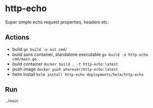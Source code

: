 # http-echo

Super simple echo request properties, headers etc.

## Actions
- build `go build -o out cmd/`
- build sans container, standalone executable `go build -o http-echo cmd/main.go`
- build container `docker build . -t http-echo:latest`
- push image `docker push wherever/http-echo:latest` 
- helm install `helm install http-echo deployments/helm/http-echo` 
  
## Run
```
./main
```
